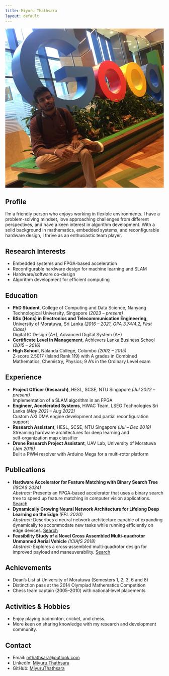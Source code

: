 ```yaml
---
title: Miyuru Thathsara
layout: default
---
```


![Miyuru Thathsara](me.jpeg)

## Profile
I’m a friendly person who enjoys working in flexible environments. I have a problem-solving mindset, love approaching challenges from different perspectives, and have a keen interest in algorithm development. With a solid background in mathematics, embedded systems, and reconfigurable hardware design, I thrive as an enthusiastic team player.

## Research Interests
- Embedded systems and FPGA-based acceleration
- Reconfigurable hardware design for machine learning and SLAM
- Hardware/software co-design
- Algorithm development for efficient computing

## Education
- **PhD Student**, College of Computing and Data Science, Nanyang Technological University, Singapore *(2023 – present)*
- **BSc (Hons) in Electronics and Telecommunication Engineering**, University of Moratuwa, Sri Lanka *(2016 – 2021, GPA 3.74/4.2, First Class)*  
  Digital IC Design (A+), Advanced Digital System (A+)
- **Certificate Level in Management**, Achievers Lanka Business School *(2015 – 2016)*
- **High School**, Nalanda College, Colombo *(2002 – 2015)*  
  Z-score 2.5017 (Island Rank 119) with A grades in Combined Mathematics, Chemistry, Physics; 9 A’s in the Ordinary Level exam

## Experience
- **Project Officer (Research)**, HESL, SCSE, NTU Singapore *(Jul 2022 – present)*  
  Implementation of a SLAM algorithm in an FPGA
- **Engineer, Accelerated Systems**, HWAC Team, LSEG Technologies Sri Lanka *(May 2021 – Aug 2022)*  
  Custom AXI DMA engine development and partial reconfiguration support
- **Research Assistant**, HESL, SCSE, NTU Singapore *(Jul – Dec 2019)*  
  Streaming hardware architectures for deep learning and self‑organization map classifier
- **Drone Research Project Assistant**, UAV Lab, University of Moratuwa *(Jan 2018)*  
  Built a PWM resolver with Arduino Mega for a multi‑rotor platform

## Publications
- **Hardware Accelerator for Feature Matching with Binary Search Tree** *(ISCAS&nbsp;2024)*  
  *Abstract:* Presents an FPGA-based accelerator that uses a binary search tree to speed up feature matching in computer vision applications. [Search](https://www.google.com/search?q=Hardware+Accelerator+for+Feature+Matching+with+Binary+Search+Tree)
- **Dynamically Growing Neural Network Architecture for Lifelong Deep Learning on the Edge** *(FPL&nbsp;2020)*  
  *Abstract:* Describes a neural network architecture capable of expanding dynamically to accommodate new tasks while running efficiently on edge devices. [Search](https://www.google.com/search?q=Dynamically+Growing+Neural+Network+Architecture+for+Lifelong+Deep+Learning+on+the+Edge)
- **Feasibility Study of a Novel Cross Assembled Multi‑quadrotor Unmanned Aerial Vehicle** *(ICIAfS&nbsp;2018)*  
  *Abstract:* Explores a cross‑assembled multi‑quadrotor design for improved payload and maneuverability. [Search](https://www.google.com/search?q=Feasibility+Study+of+a+Novel+Cross+Assembled+Multi-quadrotor+Unmanned+Aerial+Vehicle)

## Achievements
- Dean’s List at University of Moratuwa (Semesters&nbsp;1, 2, 3, 6 and 8)
- Distinction pass at the 2014 Olympiad Mathematics Competition
- Chess team captain (2005–2010) with national‑level placements

## Activities & Hobbies
- Enjoy playing badminton, cricket, and chess. 
- More keen on sharing knowledge with my research and development community.

## Contact
- Email: [mthathsara@outlook.com](mailto:mthathsara@outlook.com)
- LinkedIn: [Miyuru Thathsara](https://lk.linkedin.com/in/miyuru-thathsara-07596518b)
- GitHub: [MiyuruThathsara](https://github.com/MiyuruThathsara)
